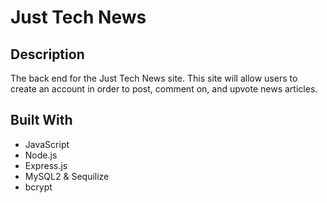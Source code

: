# Just Tech News
## Description
The back end for the Just Tech News site. This site will allow users to create an account in order to post, comment on, and upvote news articles.
## Built With
* JavaScript
* Node.js
* Express.js
* MySQL2 & Sequilize
* bcrypt 